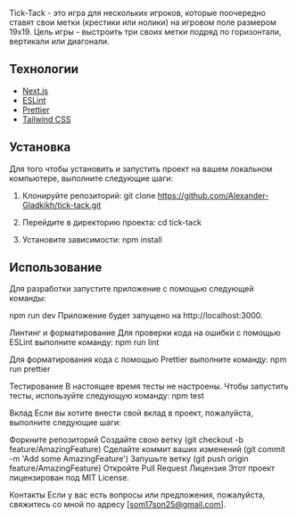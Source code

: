 
Tick-Tack - это игра для нескольких игроков, которые поочередно ставят свои метки (крестики или нолики) на игровом поле размером 19x19. Цель игры - выстроить три своих метки подряд по горизонтали, вертикали или диагонали.

## Технологии

- [Next.js](https://nextjs.org/)
- [ESLint](https://eslint.org/)
- [Prettier](https://prettier.io/)
- [Tailwind CSS](https://tailwindcss.com/)

## Установка

Для того чтобы установить и запустить проект на вашем локальном компьютере, выполните следующие шаги:

1. Клонируйте репозиторий:
    git clone https://github.com/Alexander-Gladkikh/tick-tack.git
   
3. Перейдите в директорию проекта:
    cd tick-tack

4. Установите зависимости:
    npm install

## Использование

Для разработки запустите приложение с помощью следующей команды:

npm run dev
Приложение будет запущено на http://localhost:3000.

Линтинг и форматирование
Для проверки кода на ошибки с помощью ESLint выполните команду:
npm run lint

Для форматирования кода с помощью Prettier выполните команду:
npm run prettier

Тестирование
В настоящее время тесты не настроены. Чтобы запустить тесты, используйте следующую команду:
npm test

Вклад
Если вы хотите внести свой вклад в проект, пожалуйста, выполните следующие шаги:

Форкните репозиторий
Создайте свою ветку (git checkout -b feature/AmazingFeature)
Сделайте коммит ваших изменений (git commit -m 'Add some AmazingFeature')
Запушьте ветку (git push origin feature/AmazingFeature)
Откройте Pull Request
Лицензия
Этот проект лицензирован под MIT License.

Контакты
Если у вас есть вопросы или предложения, пожалуйста, свяжитесь со мной по адресу [som17son25@gmail.com].
